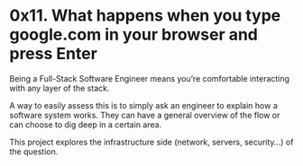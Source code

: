 # 0x11. What happens when you type google.com in your browser and press Enter

Being a Full-Stack Software Engineer means you’re comfortable interacting with any layer of the stack.

A way to easily assess this is to simply ask an engineer to explain how a software system works. They can have a general overview of the flow or can choose to dig deep in a certain area.

This project explores the infrastructure side (network, servers, security…) of the question.